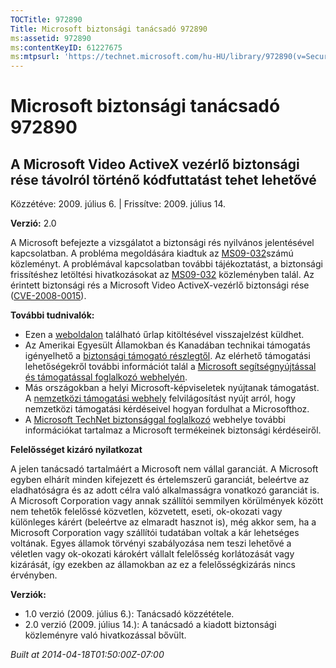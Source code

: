 ```yaml
---
TOCTitle: 972890
Title: Microsoft biztonsági tanácsadó 972890
ms:assetid: 972890
ms:contentKeyID: 61227675
ms:mtpsurl: 'https://technet.microsoft.com/hu-HU/library/972890(v=Security.10)'
---
```




Microsoft biztonsági tanácsadó 972890
=====================================

A Microsoft Video ActiveX vezérlő biztonsági rése távolról történő kódfuttatást tehet lehetővé
----------------------------------------------------------------------------------------------

Közzétéve: 2009. július 6. | Frissítve: 2009. július 14.

**Verzió:** 2.0

A Microsoft befejezte a vizsgálatot a biztonsági rés nyilvános jelentésével kapcsolatban. A probléma megoldására kiadtuk az [MS09-032](http://go.microsoft.com/fwlink/?linkid=157386)számú közleményt. A problémával kapcsolatban további tájékoztatást, a biztonsági frissítéshez letöltési hivatkozásokat az [MS09-032](http://go.microsoft.com/fwlink/?linkid=157386) közleményben talál. Az érintett biztonsági rés a Microsoft Video ActiveX-vezérlő biztonsági rése ([CVE-2008-0015](http://www.cve.mitre.org/cgi-bin/cvename.cgi?name=cve-2008-0015)).

**További tudnivalók:**

-   Ezen a [weboldalon](https://support.microsoft.com/common/survey.aspx?scid=sw;en;1257&amp;showpage=1&amp;ws=technet&amp;sd=tech) található űrlap kitöltésével visszajelzést küldhet.
-   Az Amerikai Egyesült Államokban és Kanadában technikai támogatás igényelhető a [biztonsági támogató részlegtől](http://go.microsoft.com/fwlink/?linkid=21131). Az elérhető támogatási lehetőségekről további információt talál a [Microsoft segítségnyújtással és támogatással foglalkozó webhelyén](http://support.microsoft.com/).
-   Más országokban a helyi Microsoft-képviseletek nyújtanak támogatást. A [nemzetközi támogatási webhely](http://go.microsoft.com/fwlink/?linkid=21155) felvilágosítást nyújt arról, hogy nemzetközi támogatási kérdéseivel hogyan fordulhat a Microsofthoz.
-   A [Microsoft TechNet biztonsággal foglalkozó](http://go.microsoft.com/fwlink/?linkid=21132) webhelye további információkat tartalmaz a Microsoft termékeinek biztonsági kérdéseiről.

**Felelősséget kizáró nyilatkozat**

A jelen tanácsadó tartalmáért a Microsoft nem vállal garanciát. A Microsoft egyben elhárít minden kifejezett és értelemszerű garanciát, beleértve az eladhatóságra és az adott célra való alkalmasságra vonatkozó garanciát is. A Microsoft Corporation vagy annak szállítói semmilyen körülmények között nem tehetők felelőssé közvetlen, közvetett, eseti, ok-okozati vagy különleges kárért (beleértve az elmaradt hasznot is), még akkor sem, ha a Microsoft Corporation vagy szállítói tudatában voltak a kár lehetséges voltának. Egyes államok törvényi szabályozása nem teszi lehetővé a véletlen vagy ok-okozati károkért vállalt felelősség korlátozását vagy kizárását, így ezekben az államokban az ez a felelősségkizárás nincs érvényben.

**Verziók:**

-   1.0 verzió (2009. július 6.): Tanácsadó közzététele.
-   2.0 verzió (2009. július 14.): A tanácsadó a kiadott biztonsági közleményre való hivatkozással bővült.

*Built at 2014-04-18T01:50:00Z-07:00*
